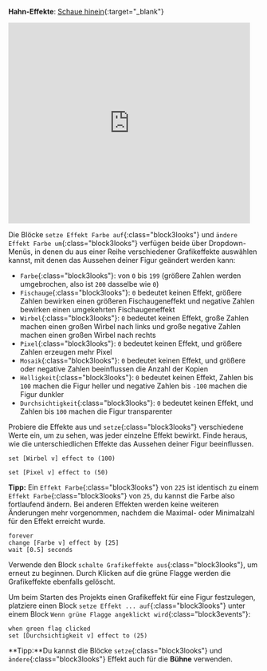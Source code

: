 **Hahn-Effekte**: [Schaue hinein](https://scratch.mit.edu/projects/435730522/editor){:target="_blank"}

<div class="scratch-preview">
  <iframe allowtransparency="true" width="485" height="402" src="https://scratch.mit.edu/projects/embed/435730522/?autostart=false" frameborder="0"></iframe>
</div>

Die Blöcke `setze Effekt Farbe auf`{:class="block3looks"} und `ändere Effekt Farbe um`{:class="block3looks"} verfügen beide über Dropdown-Menüs, in denen du aus einer Reihe verschiedener Grafikeffekte auswählen kannst, mit denen das Aussehen deiner Figur geändert werden kann:

+ `Farbe`{:class="block3looks"}: von `0` bis `199` (größere Zahlen werden umgebrochen, also ist `200` dasselbe wie `0`)
+ `Fischauge`{:class="block3looks"}: `0` bedeutet keinen Effekt, größere Zahlen bewirken einen größeren Fischaugeneffekt und negative Zahlen bewirken einen umgekehrten Fischaugeneffekt
+ `Wirbel`{:class="block3looks"}: `0` bedeutet keinen Effekt, große Zahlen machen einen großen Wirbel nach links und große negative Zahlen machen einen großen Wirbel nach rechts
+ `Pixel`{:class="block3looks"}: `0` bedeutet keinen Effekt, und größere Zahlen erzeugen mehr Pixel
+ `Mosaik`{:class="block3looks"}: `0` bedeutet keinen Effekt, und größere oder negative Zahlen beeinflussen die Anzahl der Kopien
+ `Helligkeit`{:class="block3looks"}: `0` bedeutet keinen Effekt, Zahlen bis `100` machen die Figur heller und negative Zahlen bis `-100` machen die Figur dunkler
+ `Durchsichtigkeit`{:class="block3looks"}: `0` bedeutet keinen Effekt, und Zahlen bis `100` machen die Figur transparenter

Probiere die Effekte aus und `setze`{:class="block3looks"} verschiedene Werte ein, um zu sehen, was jeder einzelne Effekt bewirkt. Finde heraus, wie die unterschiedlichen Effekte das Aussehen deiner Figur beeinflussen.

```blocks3
set [Wirbel v] effect to (100)

set [Pixel v] effect to (50)
```

**Tipp:** Ein `Effekt Farbe`{:class="block3looks"} von `225` ist identisch zu einem `Effekt Farbe`{:class="block3looks"} von `25`, du kannst die Farbe also fortlaufend ändern. Bei anderen Effekten werden keine weiteren Änderungen mehr vorgenommen, nachdem die Maximal- oder Minimalzahl für den Effekt erreicht wurde.

```blocks3
forever
change [Farbe v] effect by [25]
wait [0.5] seconds
```

Verwende den Block `schalte Grafikeffekte aus`{:class="block3looks"}, um erneut zu beginnen. Durch Klicken auf die grüne Flagge werden die Grafikeffekte ebenfalls gelöscht.

Um beim Starten des Projekts einen Grafikeffekt für eine Figur festzulegen, platziere einen Block `setze Effekt ... auf`{:class="block3looks"} unter einem Block `Wenn grüne Flagge angeklickt wird`{:class="block3events"}:

```blocks3
when green flag clicked
set [Durchsichtigkeit v] effect to (25)
```

**Tipp:**Du kannst die Blöcke `setze`{:class="block3looks"} und `ändere`{:class="block3looks"} Effekt auch für die **Bühne** verwenden.
